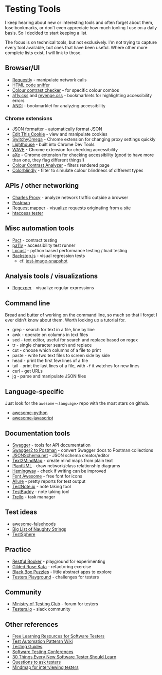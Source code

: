 # Testing Tools

I keep hearing about new or interesting tools and often forget about them, lose bookmarks, or don't even appreciate how much tooling I use on a daily basis. So I decided to start keeping a list.

The focus is on technical tools, but not exclusively. I'm not trying to capture every tool available, but ones that have been useful. Where other more complete lists exist, I will link to those.


## Browser/UI

* [Requestly](http://www.requestly.in) - manipulate network calls
* [HTML code sniffer](http://squizlabs.github.io/HTML_CodeSniffer/)
* [Colour contrast checker](https://webaim.org/resources/contrastchecker/) - for specific colour combos
* [a11y.css](https://ffoodd.github.io/a11y.css/) and [revenge.css](http://heydonworks.com/revenge_css_bookmarklet/) - bookmarklets for highlighting accessibility errors
* [ANDI](https://www.ssa.gov/accessibility/andi/help/install.html) - bookmarklet for analyzing accessibility


### Chrome extensions

* [JSON formatter](https://github.com/callumlocke/json-formatter) - automatically format JSON
* [Edit This Cookie](https://github.com/ETCExtensions/Edit-This-Cookie) - view and manipulate cookies
* [SwitchyOmega](https://github.com/FelisCatus/SwitchyOmega) - Chrome extension for changing proxy settings quickly
* [Lighthouse](https://github.com/GoogleChrome/lighthouse) - built into Chrome Dev Tools
* [WAVE](https://chrome.google.com/webstore/detail/wave-evaluation-tool/jbbplnpkjmmeebjpijfedlgcdilocofh) - Chrome extension for checking accessibility
* [aXe](https://chrome.google.com/webstore/detail/axe/lhdoppojpmngadmnindnejefpokejbdd) - Chrome extension for checking accessibility (good to have more than one, they flag different things!)
* [Colour Contrast Analyzer](https://chrome.google.com/webstore/detail/color-contrast-analyzer/dagdlcijhfbmgkjokkjicnnfimlebcll) - filters rendered page
* [Colorblindly](https://chrome.google.com/webstore/detail/colorblindly/floniaahmccleoclneebhhmnjgdfijgg) - filter to simulate colour blindness of different types


## APIs / other networking

* [Charles Proxy](https://www.charlesproxy.com/) - analyze network traffic outside a browser
* [Postman](https://www.getpostman.com/)
* [Request mapper](http://requestmap.webperf.tools/) - visualize requests originating from a site
* [htaccess tester](https://htaccess.madewithlove.be/)


## Misc automation tools

* [Pact](https://docs.pact.io/) - contract testing
* [pa11y](https://github.com/pa11y/pa11y-ci) - accessibility test runner
* [Locust](https://locust.io/) - python based performance testing / load testing
* [Backstop.js](https://github.com/garris/BackstopJS) - visual regression tests
  * cf. [jest-image-snapshot](https://github.com/americanexpress/jest-image-snapshot)

## Analysis tools / visualizations

* [Regexper](https://regexper.com/) - visualize regular expressions


## Command line

Bread and butter of working on the command line, so much so that I forget I ever didn't know about them. Worth looking up a tutorial for.

* grep - search for text in a file, line by line
* awk - operate on columns in text files
* sed - text editor, useful for search and replace based on regex
* tr - single character search and replace
* cut - choose which columns of a file to print
* paste - write two text files to screen side by side
* head - print the first few lines of a file
* tail - print the last lines of a file, with `-f` it watches for new lines
* curl - get URLs
* [jq](https://stedolan.github.io/jq/) - parse and manipulate JSON files


## Language-specific

Just look for the `awesome-<language>` repo with the most stars on github.

* [awesome-python](https://github.com/vinta/awesome-python)
* [awesome-javascript](https://github.com/sorrycc/awesome-javascript)


## Documentation tools

* [Swagger](https://swagger.io/) - tools for API documentation
* [Swagger2 to Postman](https://github.com/postmanlabs/swagger2-to-postman) - convert Swagger docs to Postman collections
* [JSONSchema.net](https://jsonschema.net/#/editor) - JSON schema creator/editor
* [Text2MindMap](https://tobloef.com/text2mindmap/) - create mind maps from plain text
* [PlantUML](http://www.plantuml.com/plantuml/uml/SyfFKj2rKt3CoKnELR1Io4ZDoSa70000) - draw network/class relationship diagrams
* [Hemingway](http://www.hemingwayapp.com/) - check if writing can be improved
* [Font Awesome](https://fontawesome.com/icons?d=gallery&m=free) - free font for icons
* [Allure](http://allure.qatools.ru/) - pretty reports for test output
* [TestNote.io](http://testnote.io/) - note taking tool
* [TestBuddy](https://testbuddy.co/features) - note taking tool
* [Trello](https://trello.com) - task manager


## Test ideas

* [awesome-falsehoods](https://github.com/kdeldycke/awesome-falsehood)
* [Big List of Naughty Strings](https://github.com/minimaxir/big-list-of-naughty-strings/blob/master/blns.txt)
* [TestSphere](https://www.ministryoftesting.com/dojo/series/testsphere)


## Practice

* [Restful Booker](https://restful-booker.herokuapp.com/) - playground for experimenting
* [Gilded Rose Kata](https://github.com/emilybache/GildedRose-Refactoring-Kata) - refactoring exercise
* [Black Box Puzzles](http://blackboxpuzzles.workroomprds.com/) - little abstract apps to explore
* [Testers Playground](http://testersplayground.herokuapp.com/) - challenges for testers


## Community

* [Ministry of Testing Club](https://club.ministryoftesting.com/) - forum for testers
* [Testers.io](http://testers.io) - slack community


## Other references

* [Free Learning Resources for Software Testers](https://github.com/PaulWaltersDev/FreeLearningResourcesForSoftwareTesters)
* [Test Automation Pattersn Wiki](https://testautomationpatterns.org)
* [Testing Guides](https://github.com/ckenst/testing-guides)
* [Software Testing Conferences](https://testingconferences.org/)
* [30 Things Every New Software Tester Should Learn](https://dojo.ministryoftesting.com/dojo/lessons/30-things-every-new-software-tester-should-learn)
* [Questions to ask testers](https://gist.github.com/smariapena/b551d1c0e74483c09df5259c35c779c1)
* [Mindmap for interviewing testers](https://danashby.co.uk/2015/12/07/how-i-interview-testers/)

